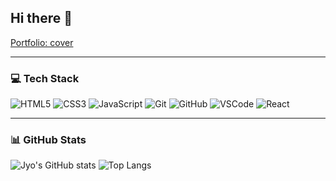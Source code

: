 ## Hi there 👋
[Portfolio: cover](https://jiho-yang.github.io/cover)

----------

### 💻 Tech Stack
![HTML5](https://img.shields.io/badge/HTML5-E34F26?style=flat-square&logo=HTML5&logoColor=white)
![CSS3](https://img.shields.io/badge/CSS3-1572B6?style=flat-square&logo=CSS3&logoColor=white)
![JavaScript](https://img.shields.io/badge/JavaScript-F7DF1E?style=flat-square&logo=JavaScript&logoColor=black)
![Git](https://img.shields.io/badge/Git-F05032?style=flat-square&logo=Git&logoColor=white)
![GitHub](https://img.shields.io/badge/GitHub-181717?style=flat-square&logo=GitHub&logoColor=white)
![VSCode](https://img.shields.io/badge/VSCode-007ACC?style=flat-square&logo=VisualStudioCode&logoColor=white)
![React](https://img.shields.io/badge/React-61DAFB?style=flat-square&logo=React&logoColor=black)

----------

### 📊 GitHub Stats
![Jyo's GitHub stats](https://github-readme-stats.vercel.app/api?username=jiho-yang&show_icons=true&theme=tokyonight)
![Top Langs](https://github-readme-stats.vercel.app/api/top-langs/?username=jiho-yang&layout=compact&theme=tokyonight)

<!--
**jiho-yang/jiho-yang** is a ✨ _special_ ✨ repository because its `README.md` (this file) appears on your GitHub profile.

Here are some ideas to get you started:

- 🔭 I’m currently working on ...
- 🌱 I’m currently learning ...
- 👯 I’m looking to collaborate on ...
- 🤔 I’m looking for help with ...
- 💬 Ask me about ...
- 📫 How to reach me: ...
- 😄 Pronouns: ...
- ⚡ Fun fact: ...
-->
